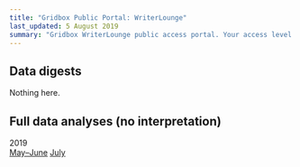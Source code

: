 ```yaml
---
title: "Gridbox Public Portal: WriterLounge"
last_updated: 5 August 2019
summary: "Gridbox WriterLounge public access portal. Your access level: CITIZEN."
---
```


<h2>Data digests</h2>

Nothing here.

<h2>Full data analyses (no interpretation)</h2>

<div class="btn-group btn-group-lg" role="group">
    <div class="btn btn-info disabled">2019</div>
    <a href="/gridbox/writerlounge/userstats/2019-05-06.html" class="btn btn-primary">May&ndash;June</a>
    <a href="/gridbox/writerlounge/userstats/2019-07.html" class="btn btn-primary">July</a>
</div>
